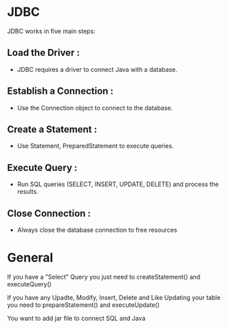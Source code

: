 # JDBC

JDBC works in five main steps:

## Load the Driver :

- JDBC requires a driver to connect Java with a database.

## Establish a Connection :

- Use the Connection object to connect to the database.

## Create a Statement :

- Use Statement, PreparedStatement to execute queries.

## Execute Query :

- Run SQL queries (SELECT, INSERT, UPDATE, DELETE) and process the results.

## Close Connection :

- Always close the database connection to free resources

# General

If you have a "Select" Query you just need to createStatement() and executeQuery()

If you have any Upadte, Modify, Insert, Delete and Like Updating your table you need to prepareStatement() and executeUpdate()

You want to add jar file to connect SQL and Java 
